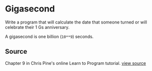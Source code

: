 # Gigasecond

Write a program that will calculate the date that someone turned or will
celebrate their 1 Gs anniversary.

A gigasecond is one billion (`10**9`) seconds.


## Source

Chapter 9 in Chris Pine's online Learn to Program tutorial. [view
source](http://pine.fm/LearnToProgram/?Chapter=09)
